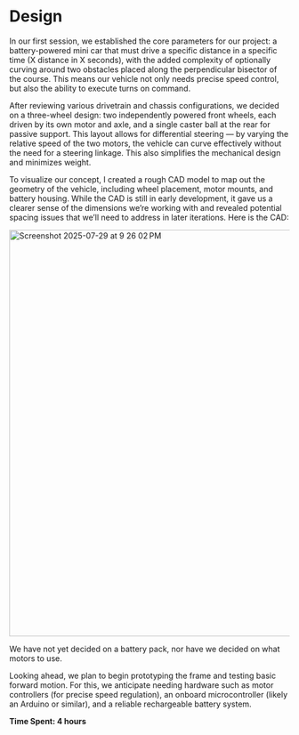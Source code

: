 # Design
In our first session, we established the core parameters for our project: a battery-powered mini car that must drive a specific distance in a specific time (X distance in X seconds), with the added complexity of optionally curving around two obstacles placed along the perpendicular bisector of the course. This means our vehicle not only needs precise speed control, but also the ability to execute turns on command.

After reviewing various drivetrain and chassis configurations, we decided on a three-wheel design: two independently powered front wheels, each driven by its own motor and axle, and a single caster ball at the rear for passive support. This layout allows for differential steering — by varying the relative speed of the two motors, the vehicle can curve effectively without the need for a steering linkage. This also simplifies the mechanical design and minimizes weight.

To visualize our concept, I created a rough CAD model to map out the geometry of the vehicle, including wheel placement, motor mounts, and battery housing. While the CAD is still in early development, it gave us a clearer sense of the dimensions we’re working with and revealed potential spacing issues that we’ll need to address in later iterations. Here is the CAD:

<img width="850" height="731" alt="Screenshot 2025-07-29 at 9 26 02 PM" src="https://github.com/user-attachments/assets/2d430950-045e-43cb-a96a-6cf51382bb12" />

We have not yet decided on a battery pack, nor have we decided on what motors to use.

Looking ahead, we plan to begin prototyping the frame and testing basic forward motion. For this, we anticipate needing hardware such as motor controllers (for precise speed regulation), an onboard microcontroller (likely an Arduino or similar), and a reliable rechargeable battery system. 

**Time Spent: 4 hours**
